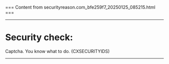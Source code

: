 === Content from securityreason.com_bfe259f7_20250125_085215.html ===


---

# Security check:

Captcha. You know what to do. (CXSECURITYIDS)

---


